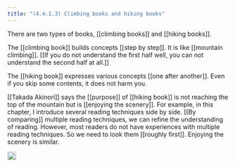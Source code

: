 ```yaml
---
title: "(4.4.1.3) Climbing books and hiking books"
---
```


There are two types of books, [[climbing books]] and [[hiking books]].

The [[climbing book]] builds concepts [[step by step]]. It is like [[mountain climbing]]. [[If you do not understand the first half well, you can not understand the second half at all.]]

The [[hiking book]] expresses various concepts [[one after another]]. Even if you skip some contents, it does not harm you.

[[Takada Akinori]] says the [[purpose]] of [[hiking book]] is not reaching the top of the mountain but is [[enjoying the scenery]]. For example, in this chapter, I introduce several reading techniques side by side. [[By comparing]] multiple reading techniques, we can refine the understanding of reading. However, most readers do not have experiences with multiple reading techniques. So we need to look them [[roughly first]]. Enjoying the scenery is similar.

<img src='https://scrapbox.io/api/pages/nishio/en/icon' alt='en.icon' height="19.5"/>